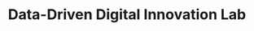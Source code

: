 ---
id: "d3-innolab" # nochmal überlegen
method: "Seminar"
institution: "Fakultät für Mathematik, Informatik und Naturwissenschaften"
title: "Data-Driven Digital Innovation Lab"
title_project: 
title_short: "D3 Innovation Lab"
period: "Apr 23 ­­- Mar 24 (12 months)"
foerderlinie: "Data Literacy im Bereich fachübergreifende Studien"
round: "2"
filter: "2"
lecture2go:
uhh_url: "https://www.hcl.uni-hamburg.de/ddlitlab/data-literacy-lehrlabor/zweite-foerderrunde/11-d3-innovation-lab.html"
contributors: "Stephan Leible, Dr. Maren Gierlich-Joas, Prof. Dr. Tilo Böhmann"
quote: "Im D³ Innovation Lab werden Studierende in datengetriebenen Innovationsprojekten durch alle Phasen des Datenlebenszyklus geführt. Dabei lernen sie neben der Planung von Projekten auch Datenpraktiken anzuwenden und erhobene Daten zu managen. Um sicherzustellen, dass dieses Wissen auch über das Lehrlaborprojekt hinaus langfristig genutzt werden kann, wird ein physischer und virtueller Explorationsraum geschaffen, der von den Studierenden mitgestaltet wird. Lehrende können diesen Raum nutzen, um eigene Lehrveranstaltungen mit den geschaffenen Räumlichkeiten zu gestalten."
text: |
    ## Ausrichtung des D³ Innovation Labs

    In einer zunehmend digitalisierten Welt wird der Umgang mit Daten zu einer Schlüsselkompetenz in nahezu allen Berufsfeldern. Angesichts dieser Entwicklung ist es unerlässlich, dass Studierende aller Fachrichtungen die Fähigkeit entwickeln, Daten zu verstehen, zu analysieren und zu interpretieren. Aus diesem Grund wurde das Lehrprojekt entwickelt, das Studierende, angeleitet durch ausgewählte beziehungsweise selbstbestimmte Datenprojekte, entlang des Datenlebenszyklus führt. Aus aktuellen Entwicklungen wurde der thematische Schwerpunkt darüber hinaus auf generative künstliche Intelligenz sowohl als Werkzeug für datengetriebene Projekte erweitert als auch als Untersuchungsgegenstand für explorative Fragen. Im Folgenden werden einige Gründe für die Entwicklung des Lehrprojekts näher erläutert:

    1. Interdisziplinäre Kompetenzentwicklung: Durch die Einbeziehung von Studierenden aller Fachrichtungen in die Gruppen werden mit den datengetriebenen Projekten nicht nur ihre datenbezogenen Fähigkeiten verbessert, sondern auch ihre Fähigkeit zur Zusammenarbeit über Disziplingrenzen hinweg gestärkt. Dabei treffen verschiedene Perspektiven aufeinander, welche die Reflexion der eigenen Disziplinen erweitern können.

    2. Stärkung der digitalen Souveränität: In einer Zeit, in der Daten eine immer größere Rolle in unserem Leben spielen, ist es wichtig, dass die Studierenden eine grundlegende digitale Souveränität entwickeln. Indem sie lernen, wie man Daten sinnvoll nutzt, analysiert und interpretiert, werden sie befähigt, informierte Entscheidungen zu treffen und sich in einer datengetriebenen Welt zurechtzufinden.

    3. Förderung von Kreativität und Innovation: Die Arbeit an den meist explorativen Datenprojekten soll die Studierenden ermutigen, kreativ zu sein und innovative Lösungen zu entwickeln. Durch die Freiheit, ihre eigenen Fragestellungen zu wählen und ihre eigenen Analysemethoden anzuwenden, werden sie dazu ermutigt, über den Tellerrand hinauszublicken und eigenständig Wege zur Problembearbeitung und -lösung zu finden.

    4. Förderung von Problemlösungskompetenzen: Die Arbeit an eigenen Datenprojekten erfordert von den Studierenden die Fähigkeit, komplexe Probleme zu identifizieren, zu analysieren und Lösungen zu entwickeln. Durch das Durchlaufen des Datenlebenszyklus - von der Datenerfassung über die Datenanalyse bis hin zur Interpretation und Präsentation der Ergebnisse - müssen sie sich in jeder Phase mit spezifischen Fragen auseinandersetzen, und ihre Fähigkeiten werden auf eine praktische Weise geschärft.

    ## Rückblick und Ergebnisse

    Die zentralen Ergebnisse des Lehrprojekts orientieren sich an den ursprünglichen Zielen und umfassen die Stärkung der datenbezogenen Fähigkeiten sowie die Förderung kreativer und innovativer Denkweisen. Nachfolgend einige Ergebnisse:

    1. Verbesserte Datenkompetenz: Ziel war es, die Datenkompetenz der Studierenden zu verbessern. Durch die Arbeit an selbst gewählten Datenprojekten entlang des Datenlebenszyklus und der Nutzung generativer künstlicher Intelligenz entwickelten sie ein tieferes Verständnis für Datenanalyse. Studierende erwarben Fähigkeiten in Datenerfassung, -bereinigung, -analyse und -interpretation. Die behandelten Themen reichten von Datendemokratisierung in Organisationen über den Einfluss generativer KI im politischen Kontext bis hin zur Nutzung von No- und Low-Code Entwicklungsumgebungen.

    2. Interdisziplinäre Zusammenarbeit: Das Projekt förderte die Zusammenarbeit von Studierenden aus verschiedenen Fachrichtungen wie Informatik, Sprachwissenschaft und Geisteswissenschaft. Durch die Arbeit in gemischten Teams profitierten die Studierenden von verschiedenen Perspektiven und Fachkenntnissen. Dies führte zu diversifizierten Lösungen komplexer Probleme und anregenden Diskussionen in den Abschlusspräsentationen.

    3. Entwicklung von Problemlösungskompetenzen: Das Projekt stärkte die Problemlösungskompetenzen der Studierenden. Sie lernten, komplexe Probleme systematisch zu analysieren und strukturiert zu lösen, unterstützt durch ein prototypisches Wiki, das den Datenlebenszyklus abbildet. Diese Kompetenz ist im Berufsleben wertvoll.

    4. Förderung von Kreativität und Innovation: Die Freiheit, eigene Fragestellungen zu wählen und Analysemethoden anzuwenden, ermutigte die Studierenden, über traditionelle Denkmuster hinauszugehen und innovative Lösungen zu entwickeln. Die nötige kreative Denkweise ist entscheidend in einer dynamischen Welt.

    ## Tipps von Lehrenden für Lehrende

    Im Austausch mit den Studierenden, die in ihren Ergebnissen wiederum neue Entdeckungen gemacht haben, können Lehrkompetenzen auf vielfältige Ebene erweitert werden. Auch die Entwicklung eines Wikis hat viele Erkenntnisse mit sich gebracht, was dessen strukturellen Aufbau umfasst und die Inhalte nach dem Motto "weniger ist mehr" darzubieten. Auf didaktischer Ebene ist es essenziell, wie man komplexe Konzepte und Techniken rund um Datenkompetenzen und generativer künstlicher Intelligenz möglichst verständlich vermittelt und die Lernenden dabei unterstützt, ihr Wissen praktisch anzuwenden. Gerade zum letztgenannten Thema gibt es derzeit wenige Skripte und Ansätze für die Lehrvermittlung. Diese Erkenntnisse helfen dabei in Zukunft neue innovative Lehrkonzepte insbesondere mit Einbezug neuer Technologien zu konzipieren.

    Darüber hinaus haben sich wichtige Erkenntnisse rund um Teamkonstellationen ergeben. So haben sich einige Gruppen mit ihrer bisherigen Studienerfahrung und ihren verbundenen Disziplinen als besonders effektiv herausgestellt. Jedoch ist anzumerken, dass hier das Individuum mit seinen Eigenschaften der größte Einflussfaktor ist.

image: "https://www.hcl.uni-hamburg.de/16954326/ux-indonesia-qc2n6rqu4vw-unsplash-733x414-aff3f0b145ad529264398ed51c53ca3c72fc8fba.jpg"
image_credit: "ux indonesia / unsplash"
link_external:
stine: "https://www.stine.uni-hamburg.de/scripts/mgrqispi.dll?APPNAME=CampusNet&PRGNAME=COURSEDETAILS&ARGUMENTS=-N000000000000001,-N000605,-N0,-N387623611734950,-N387623611785951,-N0,-N0,-N3,-AW-l-Hu5jfoPdWZLKQqKZeDa6edZL3WWfWQewvdoUCfZX7YmsQScZfoKMczNF4ILSxNG5YBoamznFvZW3QYn6QjKmxoRAOzomxWUeVqGBRdL6cDGUvDe-voLHYBoIxID-mjRkQBA6xbZPvQDjRzVt4SoARUfZvuRlxqPPmIUXYMHerqG0VdFNPZidQNKlVZRNOBHqWS5eRZosfz5X7NGFWUUXPSme7YZtQzVNHULeOIVAQQoU4bZPWd5VedeAVoLmmILUWYH8OYZ3CfPk3old7UUYfuawODZC3YWEevZvvqo5OdHXRYWoRdZqYMoDc-PovU7NvWi9QD6wRZKvRU5LvDf67fN-VvZfcDPKCWRo3fP9mYPI7MKHfQpu7upbxzNFPzAkfBZXPomAmDWMcY5UWNcjrDnw7f6qHqKe7qWX4Q56fMW9Cfad4QovQS5kONF-CYZkPjKQOZPExIDFeqZymYPQmYAZHUmmvqW-eNGEWNoCedGQcBAPxNGwejWTH-U5vYFjPWHgeqL8HzZaCY6pmYPUQYmzVYUN3S5Jm-UHmZp7HjpBWWUSHqAIPZeNfgpLWIptvdm6RWmeCQD-mI5QVSPvcgDjvUcwedBjOUHvHBPNQfozmqALRQRZm-LHvdoZ4ql9Pff93z5LfzKsQuRBPqKTWWKomQL6WjA-OULsvjWbedLQPBwa3oKk7ZpyOjHK7YKfPIfNWj7NeMVAWUL0fzHxPS58OZmzxqZUVqVZHYRfeWPSej7ZQgoy4S58fqR6"
---